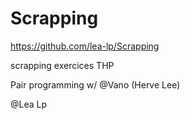 # Scrapping

https://github.com/lea-lp/Scrapping

scrapping exercices THP

Pair programming w/ @Vano (Herve Lee)



@Lea Lp
